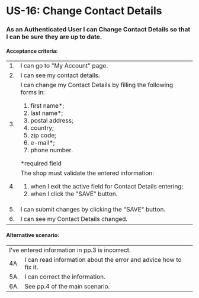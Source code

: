 # US-16:  Change Contact Details

### As an Authenticated User I can Change Contact Details so that I can be sure they are up to date. 

#### **Acceptance criteria:**

<table>
    <tr>
        <td>1.</td>
        <td>I can go to "My Account" page.</td>
    </tr>
    <tr>
        <td>2.</td>
        <td>I сan see my contact details.</td>
    </tr>
    <tr>
        <td>3.</td>
        <td>I can change my Contact Details by filling the following forms in:
             <ol>
                <li>first name*;</li>
                <li>last name*;</li>
                <li>postal address;</li>
                <li>country;</li>
                <li>zip сode;</li>
                <li>e-mail*;</li>
                <li>phone number.</li>
            </ol>
            *required field</td>
    </tr>
    <tr>
        <td>4.</td>
        <td>The shop must validate the entered information:
            <ol>
                <li>when I exit the active field for Contact Details entering;</li>
                <li>when I click the "SAVE" button.</li></td>
    </tr>
        <tr>
        <td>5.</td>
        <td>I can submit changes by clicking the "SAVE" button.</td>
    </tr>
    <tr>
        <td>6.</td>
        <td>I can see my Contact Details changed.</td>
    </tr>
</table>

#### **Alternative scenario:**

<table>
    <tr>
        <td colspan="2">I’ve entered information in pp.3 is incorrect.</td>
    </tr>
    <tr>
        <td>4A.</td>
        <td>I can read information about the error and advice how to fix it.</td> 
    </tr>
    <tr>
        <td>5A.</td>
        <td> I can correct the information.</td> 
    </tr>
    <tr>
        <td>6A.</td>
        <td>See pp.4 of the main scenario.</td> 
    </tr>
</table>